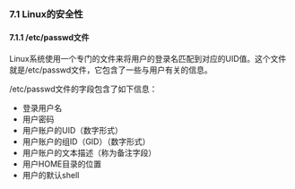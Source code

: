 ### 7.1 Linux的安全性

#### 7.1.1 /etc/passwd文件

Linux系统使用一个专门的文件来将用户的登录名匹配到对应的UID值。这个文件就是/etc/passwd文件，它包含了一些与用户有关的信息。

/etc/passwd文件的字段包含了如下信息：

+ 登录用户名
+ 用户密码
+ 用户账户的UID（数字形式）
+ 用户账户的组ID（GID）（数字形式）
+ 用户账户的文本描述（称为备注字段）
+ 用户HOME目录的位置
+ 用户的默认shell

